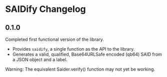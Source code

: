 # SAIDify Changelog

## 0.1.0

Completed first functional version of the library.

- Provides `saidify`, a single function as the API to the library.
- Generates a valid, qualified, Base64URLSafe encoded (qb64) SAID from a JSON object and a label.

Warning: The equivalent Saider.verify() function may not yet be working.
